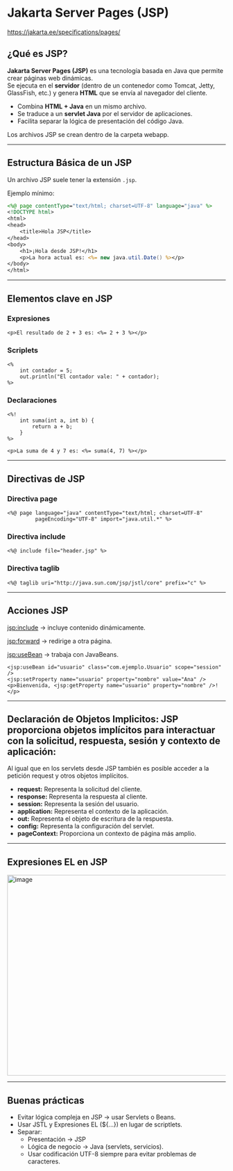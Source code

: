 # Jakarta Server Pages (JSP)

https://jakarta.ee/specifications/pages/

## ¿Qué es JSP?

**Jakarta Server Pages (JSP)** es una tecnología basada en Java que permite crear páginas web dinámicas.  
Se ejecuta en el **servidor** (dentro de un contenedor como Tomcat, Jetty, GlassFish, etc.) y genera **HTML** que se envía al navegador del cliente.


- Combina **HTML + Java** en un mismo archivo.
- Se traduce a un **servlet Java** por el servidor de aplicaciones.
- Facilita separar la lógica de presentación del código Java.

Los archivos JSP se crean dentro de la carpeta webapp. 

---

## Estructura Básica de un JSP

Un archivo JSP suele tener la extensión `.jsp`.

Ejemplo mínimo:

```jsp
<%@ page contentType="text/html; charset=UTF-8" language="java" %>
<!DOCTYPE html>
<html>
<head>
    <title>Hola JSP</title>
</head>
<body>
    <h1>¡Hola desde JSP!</h1>
    <p>La hora actual es: <%= new java.util.Date() %></p>
</body>
</html>
```

---

## Elementos clave en JSP

### Expresiones 

```
<p>El resultado de 2 + 3 es: <%= 2 + 3 %></p>
```
  
### Scriplets

```
<%
    int contador = 5;
    out.println("El contador vale: " + contador);
%>

```

### Declaraciones

```
<%! 
    int suma(int a, int b) {
        return a + b;
    }
%>

<p>La suma de 4 y 7 es: <%= suma(4, 7) %></p>

```

---

## Directivas de JSP

### Directiva page

```
<%@ page language="java" contentType="text/html; charset=UTF-8"
         pageEncoding="UTF-8" import="java.util.*" %>

```

### Directiva include

```
<%@ include file="header.jsp" %>

```

### Directiva taglib

```
<%@ taglib uri="http://java.sun.com/jsp/jstl/core" prefix="c" %>

```
---

## Acciones JSP

<jsp:include> → incluye contenido dinámicamente.

<jsp:forward> → redirige a otra página.

<jsp:useBean> → trabaja con JavaBeans.

```
<jsp:useBean id="usuario" class="com.ejemplo.Usuario" scope="session" />
<jsp:setProperty name="usuario" property="nombre" value="Ana" />
<p>Bienvenida, <jsp:getProperty name="usuario" property="nombre" />!</p>

```

--- 
## Declaración de Objetos Implicitos: JSP proporciona objetos implícitos para interactuar con la solicitud, respuesta, sesión y contexto de aplicación:

Al igual que en los servlets desde JSP también es posible acceder a la petición request y otros objetos implícitos.

- **request:** Representa la solicitud del cliente.
- **response:** Representa la respuesta al cliente.
- **session:** Representa la sesión del usuario.
- **application:** Representa el contexto de la aplicación.
- **out:** Representa el objeto de escritura de la respuesta.
- **config:** Representa la configuración del servlet.
- **pageContext:** Proporciona un contexto de página más amplio.

--- 

## Expresiones EL en JSP


<img width="662" height="462" alt="image" src="https://github.com/user-attachments/assets/a6406c1d-84b3-4b8b-865a-258efd90f5e2" />

---

## Buenas prácticas

- Evitar lógica compleja en JSP → usar Servlets o Beans.
- Usar JSTL y Expresiones EL (${...}) en lugar de scriptlets.
- Separar:
  - Presentación → JSP
  - Lógica de negocio → Java (servlets, servicios).
  - Usar codificación UTF-8 siempre para evitar problemas de caracteres.

